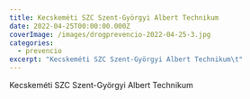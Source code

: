 ```yaml
---
title: Kecskeméti SZC Szent-Györgyi Albert Technikum
date: 2022-04-25T00:00:00.000Z
coverImage: /images/drogprevencio-2022-04-25-3.jpg
categories:
  - prevencio
excerpt: "Kecskeméti SZC Szent-Györgyi Albert Technikum\t"
---
```

Kecskeméti SZC Szent-Györgyi Albert Technikum
